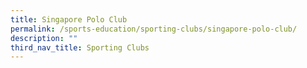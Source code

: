 ```yaml
---
title: Singapore Polo Club
permalink: /sports-education/sporting-clubs/singapore-polo-club/
description: ""
third_nav_title: Sporting Clubs
---
```



